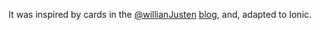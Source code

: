 It was inspired by cards in the [@willianJusten](https://github.com/willianjusten) [blog](https://willianjusten.com.br/), and, adapted to Ionic.
